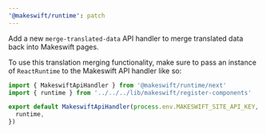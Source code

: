 ```yaml
---
'@makeswift/runtime': patch
---
```


Add a new `merge-translated-data` API handler to merge translated data back into Makeswift pages.

To use this translation merging functionality, make sure to pass an instance of `ReactRuntime` to the Makeswift API handler like so:

```ts
import { MakeswiftApiHandler } from '@makeswift/runtime/next'
import { runtime } from '../../../lib/makeswift/register-components'

export default MakeswiftApiHandler(process.env.MAKESWIFT_SITE_API_KEY, {
  runtime,
})
```
